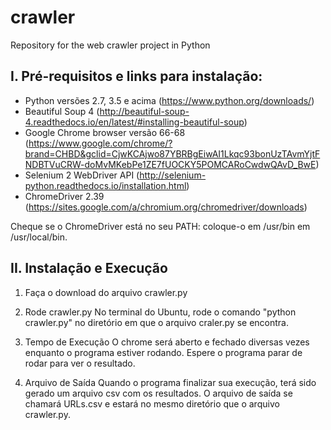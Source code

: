 # crawler
Repository for the web crawler project in Python

I. Pré-requisitos e links para instalação: 
------------

- Python versões 2.7, 3.5 e acima (https://www.python.org/downloads/)
- Beautiful Soup 4 (http://beautiful-soup-4.readthedocs.io/en/latest/#installing-beautiful-soup)
- Google Chrome browser versão 66-68 (https://www.google.com/chrome/?brand=CHBD&gclid=CjwKCAjwo87YBRBgEiwAI1Lkqc93bonUzTAvmYjtFNDBTVuCRW-doMvMKebPe1ZE7fUOCKY5POMCARoCwdwQAvD_BwE)
- Selenium 2 WebDriver API (http://selenium-python.readthedocs.io/installation.html)
- ChromeDriver 2.39 (https://sites.google.com/a/chromium.org/chromedriver/downloads)

Cheque se o ChromeDriver está no seu PATH: coloque-o em /usr/bin em /usr/local/bin.



II. Instalação e Execução
----------

1. Faça o download do arquivo crawler.py

2. Rode crawler.py
No terminal do Ubuntu, rode o comando "python crawler.py" no diretório em que o arquivo craler.py se encontra. 

3. Tempo de Execução
O chrome será aberto e fechado diversas vezes enquanto o programa estiver rodando. Espere o programa parar de rodar para ver o resultado.

4. Arquivo de Saída
Quando o programa finalizar sua execução, terá sido gerado um arquivo csv com os resultados. O arquivo de saída se chamará URLs.csv e estará no mesmo diretório que o arquivo crawler.py.
